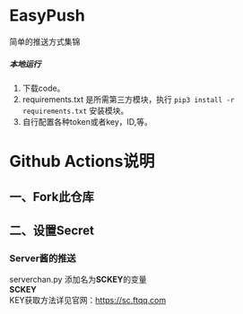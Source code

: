 # EasyPush
简单的推送方式集锦
##### 本地运行
1.  下载code。
2.  requirements.txt 是所需第三方模块，执行 `pip3 install -r requirements.txt` 安装模块。
3.  自行配置各种token或者key，ID,等。


# Github Actions说明
## 一、Fork此仓库
## 二、设置Secret
### **Server酱的推送**  
serverchan.py
添加名为**SCKEY**的变量  
**SCKEY**  
KEY获取方法详见官网：https://sc.ftqq.com



